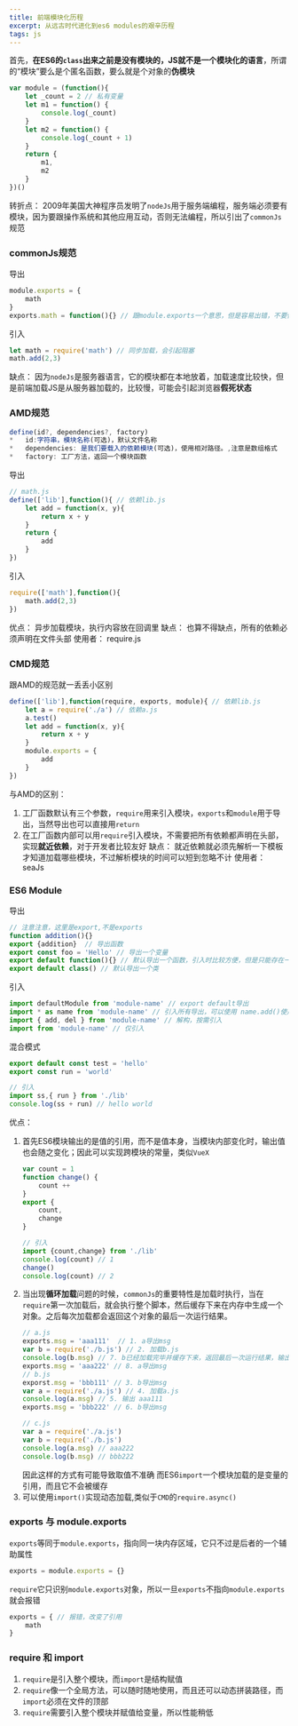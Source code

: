 ```yaml
---
title: 前端模块化历程
excerpt: 从远古时代进化到es6 modules的艰辛历程
tags: js
---
```


首先，**在ES6的`class`出来之前是没有模块的，JS就不是一个模块化的语言**，所谓的“模块”要么是个匿名函数，要么就是个对象的**伪模块**
```javascript
var module = (function(){
    let _count = 2 // 私有变量
    let m1 = function() {
        console.log(_count)
    }
    let m2 = function() {
        console.log(_count + 1)
    }
    return {
        m1,
        m2
    }
})()
```
转折点： 2009年美国大神程序员发明了`nodeJs`用于服务端编程，服务端必须要有模块，因为要跟操作系统和其他应用互动，否则无法编程，所以引出了`commonJs`规范
### commonJs规范
导出
```javascript
module.exports = {
    math
}
exports.math = function(){} // 跟module.exports一个意思，但是容易出错，不要使用
```
引入
```javascript
let math = require('math') // 同步加载，会引起阻塞
math.add(2,3)
```
缺点：
因为`nodeJs`是服务器语言，它的模块都在本地放着，加载速度比较快，但是前端加载JS是从服务器加载的，比较慢，可能会引起浏览器**假死状态**
### AMD规范
```javascript
define(id?, dependencies?, factory)
*   id:字符串，模块名称(可选)，默认文件名称
*   dependencies: 是我们要载入的依赖模块(可选)，使用相对路径。,注意是数组格式
*   factory: 工厂方法，返回一个模块函数
```
导出
```javascript
// math.js
define(['lib'],function(){ // 依赖lib.js
    let add = function(x, y){
        return x + y
    }
    return {
        add
    }
})
```
引入
```javascript
require(['math'],function(){
    math.add(2,3)
})
```
优点： 异步加载模块，执行内容放在回调里
缺点： 也算不得缺点，所有的依赖必须声明在文件头部
使用者： require.js
### CMD规范
跟AMD的规范就一丢丢小区别
```javascript
define(['lib'],function(require, exports, module){ // 依赖lib.js
    let a = require('./a') // 依赖a.js
    a.test()
    let add = function(x, y){
        return x + y
    }
    module.exports = {
        add
    }
})
```
与AMD的区别：
1. 工厂函数默认有三个参数，`require`用来引入模块，`exports`和`module`用于导出，当然导出也可以直接用`return`
2. 在工厂函数内部可以用`require`引入模块，不需要把所有依赖都声明在头部，实现**就近依赖**，对于开发者比较友好
缺点： 
就近依赖就必须先解析一下模板才知道加载哪些模块，不过解析模块的时间可以短到忽略不计
使用者： seaJs
### ES6 Module
导出
```javascript
// 注意注意，这里是export,不是exports
function addition(){}
export {addition}  // 导出函数
export const foo = 'Hello' // 导出一个变量
export default function(){} // 默认导出一个函数，引入时比较方便，但是只能存在一个
export default class() // 默认导出一个类
```
引入
```javascript
import defaultModule from 'module-name' // export default导出
import * as name from 'module-name' // 引入所有导出，可以使用 name.add()使用
import { add, del } from 'module-name' // 解构，按需引入
import from 'module-name' // 仅引入
```
混合模式
```javascript
export default const test = 'hello'
export const run = 'world'

// 引入
import ss,{ run } from './lib'
console.log(ss + run) // hello world
```
优点：
1. 首先ES6模块输出的是值的引用，而不是值本身，当模块内部变化时，输出值也会随之变化；因此可以实现跨模块的常量，类似`VueX`
    ```javascript
    var count = 1
    function change() {
        count ++ 
    }
    export {
        count,
        change
    }
    
    // 引入
    import {count,change} from './lib'
    console.log(count) // 1
    change()
    console.log(count) // 2
    ```
2. 当出现**循环加载**问题的时候，`commonJs`的重要特性是加载时执行，当在`require`第一次加载后，就会执行整个脚本，然后缓存下来在内存中生成一个对象。之后每次加载都会返回这个对象的最后一次运行结果。
    ```javascript
    // a.js
    exports.msg = 'aaa111'  // 1. a导出msg
    var b = require('./b.js') // 2. 加载b.js
    console.log(b.msg) // 7. b已经加载完毕并缓存下来，返回最后一次运行结果，输出 bbb222
    exports.msg = 'aaa222' // 8. a导出msg    
    // b.js
    exporst.msg = 'bbb111' // 3. b导出msg
    var a = require('./a.js') // 4. 加载a.js
    console.log(a.msg) // 5. 输出 aaa111
    exports.msg = 'bbb222' // 6. b导出msg
    ```
    ```javascript
    // c.js
    var a = require('./a.js')
    var b = require('./b.js')
    console.log(a.msg) // aaa222 
    console.log(b.msg) // bbb222
    ```
    因此这样的方式有可能导致取值不准确
    而ES6`import`一个模块加载的是变量的引用，而且它不会被缓存
3. 可以使用`import()`实现动态加载,类似于`CMD`的`require.async()`

### exports 与 module.exports
`exports`等同于`module.exports`，指向同一块内存区域，它只不过是后者的一个辅助属性
```javascript
exports = module.exports = {}
```
`require`它只识别`module.exports`对象，所以一旦`exports`不指向`module.exports`就会报错
```javascript
exports = { // 报错，改变了引用
    math
}
```
### require 和 import
1. `require`是引入整个模块，而`import`是结构赋值
2. `require`像一个全局方法，可以随时随地使用，而且还可以动态拼装路径，而`import`必须在文件的顶部
3. `require`需要引入整个模块并赋值给变量，所以性能稍低


